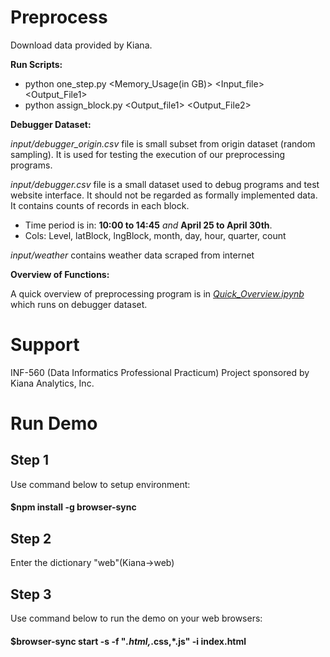 # Preprocess
Download data provided by Kiana.

**Run Scripts:**
* python one_step.py <Memory_Usage(in GB)> <Input_file> <Output_File1>
* python assign_block.py <Output_file1> <Output_File2>

**Debugger Dataset:**

*input/debugger_origin.csv* file is small subset from origin dataset (random sampling). It is used for testing the execution of our preprocessing programs.

*input/debugger.csv* file is a small dataset used to debug programs and test website interface. It should not be regarded as formally implemented data. It contains counts of records in each block.
* Time period is in: **10:00 to 14:45** *and* **April 25 to April 30th**.
* Cols: Level, latBlock, lngBlock, month, day, hour, quarter, count

*input/weather* contains weather data scraped from internet

**Overview of Functions:**

A quick overview of preprocessing program is in *[Quick_Overview.ipynb](./Quick_Overview.ipynb)* which runs on debugger dataset.

# Support
INF-560 (Data Informatics Professional Practicum) Project sponsored by Kiana Analytics, Inc.

# Run Demo
## Step 1
Use command below to setup environment:
#### $npm install -g browser-sync
## Step 2
Enter the dictionary "web"(Kiana->web)
## Step 3
Use command below to run the demo on your web browsers:
#### $browser-sync start -s -f "*.html,*.css,*.js" -i index.html
